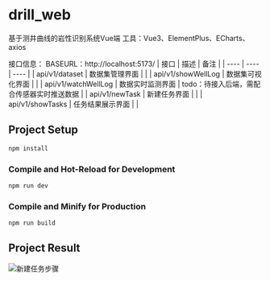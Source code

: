 # drill_web

基于测井曲线的岩性识别系统Vue端
工具：Vue3、ElementPlus、ECharts、axios

接口信息：
BASEURL：http://localhost:5173/
| 接口 | 描述 | 备注 |
| ---- | ---- | ---- |
| api/v1/dataset | 数据集管理界面   |  |
| api/v1/showWellLog | 数据集可视化界面   |  |
| api/v1/watchWellLog | 数据实时监测界面   | todo：待接入后端，需配合传感器实时推送数据 |
| api/v1/newTask | 新建任务界面   |  |
| api/v1/showTasks | 任务结果展示界面   |  |

## Project Setup

```sh
npm install
```

### Compile and Hot-Reload for Development

```sh
npm run dev
```

### Compile and Minify for Production

```sh
npm run build
```

## Project Result

![新建任务步骤](./public/图5.9-1：新建任务步骤.jpg)
